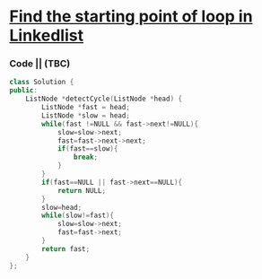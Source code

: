# [Find the starting point of loop in Linkedlist](https://leetcode.com/problems/linked-list-cycle-ii/)

### Code || (TBC)

``` .cpp
class Solution {
public:
    ListNode *detectCycle(ListNode *head) {
        ListNode *fast = head;
        ListNode *slow = head;
        while(fast !=NULL && fast->next!=NULL){
            slow=slow->next;
            fast=fast->next->next;
            if(fast==slow){
                break;
            }
        }
        if(fast==NULL || fast->next==NULL){
            return NULL;
        }
        slow=head;
        while(slow!=fast){
            slow=slow->next;
            fast=fast->next;
        }
        return fast;
    }
};
```
